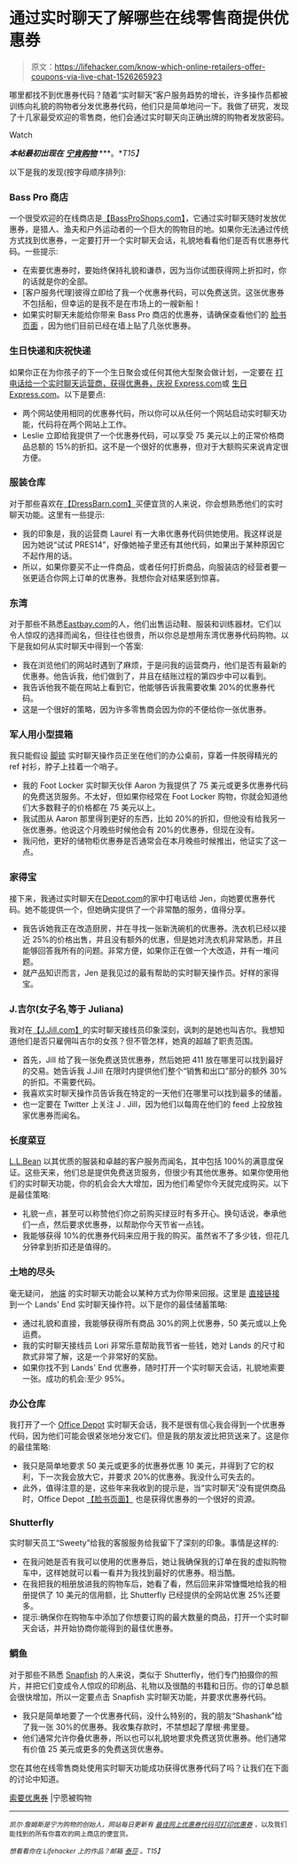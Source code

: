 # 通过实时聊天了解哪些在线零售商提供优惠券

> 原文：<https://lifehacker.com/know-which-online-retailers-offer-coupons-via-live-chat-1526265923>

哪里都找不到优惠券代码？随着“实时聊天”客户服务趋势的增长，许多操作员都被训练向礼貌的购物者分发优惠券代码，他们只是简单地问一下。我做了研究，发现了十几家最受欢迎的零售商，他们会通过实时聊天向正确出牌的购物者发放密码。

Watch

***本帖最初出现在*** [***宁肯购物***](http://www.rather-be-shopping.com/blog/2014/02/18/ask-live-chat-for-coupon/) ***。**T15】*

以下是我的发现(按字母顺序排列):

### Bass Pro 商店

一个很受欢迎的在线商店是[【BassProShops.com】](http://www.rather-be-shopping.com/coupons/bass-pro-shops)，它通过实时聊天随时发放优惠券，是猎人、渔夫和户外运动者的一个巨大的购物目的地。如果你无法通过传统方式找到优惠券，一定要打开一个实时聊天会话，礼貌地看看他们是否有优惠券代码。一些提示:

*   在索要优惠券时，要始终保持礼貌和谦恭，因为当你试图获得网上折扣时，你的话就是你的全部。
*   [客户服务代理]彼得立即给了我一个优惠券代码，可以免费送货。这张优惠券不包括船，但幸运的是我不是在市场上的一艘新船！
*   如果实时聊天未能给你带来 Bass Pro 商店的优惠券，请确保查看他们的 [脸书页面](https://www.facebook.com/bassproshops) ，因为他们目前已经在墙上贴了几张优惠券。

### 生日快递和庆祝快递

如果你正在为你孩子的下一个生日聚会或任何其他大型聚会做计划，一定要在 [打电话给一个实时聊天运营商，获得优惠券，庆祝 Express.com](http://www.rather-be-shopping.com/coupons/celebrate-express)或 [生日 Express.com](http://www.rather-be-shopping.com/coupons/birthday-express)。以下是要点:

*   两个网站使用相同的优惠券代码，所以你可以从任何一个网站启动实时聊天功能，代码将在两个网站上工作。
*   Leslie 立即给我提供了一个优惠券代码，可以享受 75 美元以上的正常价格商品总额的 15%的折扣。这不是一个很好的优惠券，但对于大额购买来说肯定很方便。

### 服装仓库

对于那些喜欢在[【DressBarn.com】](http://www.rather-be-shopping.com/coupons/dress-barn)买便宜货的人来说，你会想熟悉他们的实时聊天功能。这里有一些提示:

*   我的印象是，我的运营商 Laurel 有一大串优惠券代码供她使用。我这样说是因为她说“试试 PRES14”，好像她袖子里还有其他代码，如果出于某种原因它不起作用的话。
*   所以，如果你要买不止一件商品，或者任何打折商品，向服装店的经营者要一张更适合你网上订单的优惠券。我想你会对结果感到惊喜。

### 东湾

对于那些不熟悉[Eastbay.com](http://www.rather-be-shopping.com/coupons/eastbay)的人，他们出售运动鞋、服装和训练器材。它们以令人惊叹的选择而闻名，但往往也很贵，所以你总是想用东湾优惠券代码购物。以下是我如何从实时聊天中得到一个答案:

*   我在浏览他们的网站时遇到了麻烦，于是问我的运营商丹，他们是否有最新的优惠券。他告诉我，他们做到了，并且在结账过程的第四步中可以看到。
*   我告诉他我不能在网站上看到它，他能够告诉我需要收集 20%的优惠券代码。
*   这是一个很好的策略，因为许多零售商会因为你的不便给你一张优惠券。

### 军人用小型提箱

我只能假设 [脚锁](http://www.rather-be-shopping.com/coupons/footlocker) 实时聊天操作员正坐在他们的办公桌前，穿着一件脱得精光的 ref 衬衫，脖子上挂着一个哨子。

*   我的 Foot Locker 实时聊天伙伴 Aaron 为我提供了 75 美元或更多优惠券代码的免费送货服务。不太好，但如果你经常在 Foot Locker 购物，你就会知道他们大多数鞋子的价格都在 75 美元以上。
*   我试图从 Aaron 那里得到更好的东西，比如 20%的折扣，但他没有给我另一张优惠券。他说这个月晚些时候他会有 20%的优惠券，但现在没有。
*   我问他，更好的储物柜优惠券是否通常会在本月晚些时候推出，他证实了这一点。

### 家得宝

接下来，我通过实时聊天在[Depot.com](http://www.rather-be-shopping.com/coupons/home-depot)的家中打电话给 Jen，向她要优惠券代码。她不能提供一个，但她确实提供了一个非常酷的服务，值得分享。

*   我告诉她我正在改造厨房，并在寻找一张新洗碗机的优惠券。洗衣机已经以接近 25%的价格出售，并且没有额外的优惠，但是她对洗衣机非常熟悉，并且能够回答我所有的问题。非常方便，如果你正在做一个大改造，并有一堆问题。
*   就产品知识而言，Jen 是我见过的最有帮助的实时聊天操作员。好样的家得宝。

### J.吉尔(女子名ˌ等于 Juliana)

我对在[【J.Jill.com】](http://www.rather-be-shopping.com/coupons/jjill)的实时聊天接线员印象深刻，讽刺的是她也叫吉尔。我想知道他们是否只雇佣叫吉尔的女孩？但不管怎样，她真的超越了职责范围。

*   首先，Jill 给了我一张免费送货优惠券，然后她把 411 放在哪里可以找到最好的交易。她告诉我 J.Jill 在限时内提供他们整个“销售和出口”部分的额外 30%的折扣。不需要代码。
*   我喜欢实时聊天操作员告诉我在特定的一天他们在哪里可以找到最多的储蓄。
*   也一定要在 Twitter 上关注 J . Jill，因为他们以每周在他们的 feed 上投放独家优惠券而闻名。

### 长度菜豆

[L.L.Bean](http://www.rather-be-shopping.com/coupons/llbean) 以其优质的服装和卓越的客户服务而闻名，其中包括 100%的满意度保证。这些天来，他们总是提供免费送货服务，但很少有其他优惠券。如果你使用他们的实时聊天功能，你的机会会大大增加，因为他们希望你今天就完成购买。以下是最佳策略:

*   礼貌一点，甚至可以称赞他们你之前购买绿豆时有多开心。换句话说，奉承他们一点，然后要求优惠券，以帮助你今天节省一点钱。
*   我能够获得 10%的优惠券代码来应用于我的购买。虽然省不了多少钱，但花几分钟拿到折扣还是值得的。

### 土地的尽头

毫无疑问， [地端](http://www.rather-be-shopping.com/coupons/lands-end) 的实时聊天功能会以某种方式为你带来回报。这里是 [直接链接](https://support.landsend.com/system/chat/web/view/live/templates/landsend_core/chat.jsp?entryPointId=1004&referer=http%3A%2F%2Fwww.landsend.com%2F%3Fcm_mmc%3DCJ-_-2.1_25offShoes_TXT-_-644752_660381-_-Kyle%2BJames%26CJSID%3D&eglvrefname=Lands%27%20End%20|%20%A0Shop%20Quality%20Outerwear,%20Swimwear,%20Home%20Goods%20and%20More&null&templateName=landsend_core&languageCode=en&countryCode=US) 到一个 Lands' End 实时聊天操作符。以下是你的最佳储蓄策略:

*   通过礼貌和直接，我能够获得所有商品 30%的网上优惠券，50 美元或以上免运费。
*   我的实时聊天接线员 Lori 非常乐意帮助我节省一些钱，她对 Lands 的尺寸和款式非常了解，这是一个非常好的奖励。
*   如果你找不到 Lands' End 优惠券，随时打开一个实时聊天会话，礼貌地索要一张。成功的机会:至少 95%。

### 办公仓库

我打开了一个 [Office Depot](http://www.rather-be-shopping.com/coupons/office_depot) 实时聊天会话，我不是很有信心我会得到一个优惠券代码，因为他们可能会很紧张地分发它们。但是我的朋友波比把货送来了。这是你的最佳策略:

*   我只是简单地要求 50 美元或更多的优惠券优惠 10 美元，并得到了它的权利，下一次我会放大它，并要求 20%的优惠券。我没什么可失去的。
*   此外，值得注意的是，这些年来我收到的提示是，当“实时聊天”没有提供商品时，Office Depot [【脸书页面】](https://www.facebook.com/OfficeDepot) 也是获得优惠券的一个很好的资源。

### Shutterfly

实时聊天员工“Sweety”给我的客服服务给我留下了深刻的印象。事情是这样的:

*   在我问她是否有我可以使用的优惠券后，她让我确保我的订单在我的虚拟购物车中，这样她就可以看一看并为我找到最好的优惠券。相当酷。
*   在我把我的相册放进我的购物车后，她看了看，然后回来非常慷慨地给我的相册提供了 10 美元的信用额，比 Shutterfly 已经提供的全网站优惠 25%还要多。
*   提示:确保你在购物车中添加了你想要订购的最大数量的商品，打开一个实时聊天会话，并开始协商你能得到的最佳优惠券。

### 鲷鱼

对于那些不熟悉 [Snapfish](http://www.rather-be-shopping.com/coupons/snapfish) 的人来说，类似于 Shutterfly，他们专门拍摄你的照片，并把它们变成令人惊叹的印刷品、礼物以及很酷的书籍和日历。你的订单总额会很快增加，所以一定要点击 Snapfish 实时聊天功能，并要求优惠券代码。

*   我只是简单地要了一个优惠券代码，没什么特别的，我的朋友“Shashank”给了我一张 30%的优惠券。我收集存款时，不禁想起了摩根·弗里曼。
*   他们通常允许你叠优惠券，所以也可以礼貌地要求免费送货优惠券。他们通常有价值 25 美元或更多的免费送货优惠券。

您在其他在线零售商处使用实时聊天功能成功获得优惠券代码了吗？让我们在下面的讨论中知道。

[索要优惠券](http://www.rather-be-shopping.com/blog/2014/02/18/ask-live-chat-for-coupon/) |宁愿被购物

* * *

<small>*凯尔·詹姆斯是宁为购物的创始人，网站每日更新有*</small> [<small>*最佳网上优惠券代码*</small>](http://www.rather-be-shopping.com/)<small></small>*[<small>*可打印优惠券*</small>](http://www.rather-be-shopping.com/printable_coupons) <small>*，以及我们能找到的所有你喜欢的网上商店的便宜货。*</small>*

*<small>*想看看你在 Lifehacker 上的作品？邮箱*</small> [<small>*泰莎*</small>](https://mail.google.com/mail/?view=cm&fs=1&tf=1&to=tessa@lifehacker.com) <small>*。*T15】</small>*